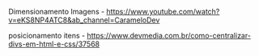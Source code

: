 Dimensionamento Imagens - https://www.youtube.com/watch?v=eKS8NP4ATC8&ab_channel=CarameloDev

posicionamento itens - https://www.devmedia.com.br/como-centralizar-divs-em-html-e-css/37568

